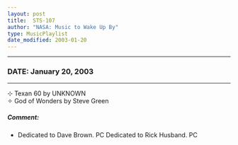 ```yaml
---
layout: post
title:  STS-107
author: "NASA: Music to Wake Up By"
type: MusicPlaylist
date_modified: 2003-01-20
---
```


----
### DATE: January 20, 2003
----
⊹ Texan 60 by UNKNOWN  &nbsp;<br />✧ God of Wonders by Steve Green

##### Comment:
* Dedicated to Dave Brown. PC
Dedicated to Rick Husband. PC
